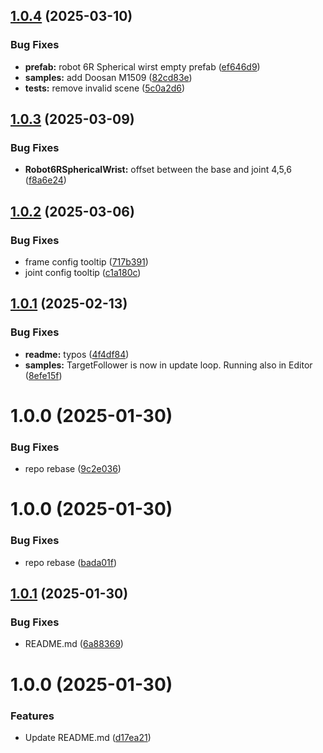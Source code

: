 ## [1.0.4](https://github.com/Preliy/Flange/compare/v1.0.3...v1.0.4) (2025-03-10)


### Bug Fixes

* **prefab:** robot 6R Spherical wirst empty prefab ([ef646d9](https://github.com/Preliy/Flange/commit/ef646d96310895d91aaf185dcce6abf6c9b2c7d7))
* **samples:** add Doosan M1509 ([82cd83e](https://github.com/Preliy/Flange/commit/82cd83e202ddf60a84ee7c9b02c503bb22cf15bf))
* **tests:** remove invalid scene ([5c0a2d6](https://github.com/Preliy/Flange/commit/5c0a2d622e20c10419d9f697492599ae66e98769))

## [1.0.3](https://github.com/Preliy/Flange/compare/v1.0.2...v1.0.3) (2025-03-09)


### Bug Fixes

* **Robot6RSphericalWrist:** offset between the base and joint 4,5,6 ([f8a6e24](https://github.com/Preliy/Flange/commit/f8a6e2450bb070292d4dd0a779fcfc9bb8bb68f6))

## [1.0.2](https://github.com/Preliy/Flange/compare/v1.0.1...v1.0.2) (2025-03-06)


### Bug Fixes

* frame config tooltip ([717b391](https://github.com/Preliy/Flange/commit/717b391706bd2299c926402588bb893ad130db00))
* joint config tooltip ([c1a180c](https://github.com/Preliy/Flange/commit/c1a180c0a91f56e78489eeda088fde4106413ef8))

## [1.0.1](https://github.com/Preliy/Flange/compare/v1.0.0...v1.0.1) (2025-02-13)


### Bug Fixes

* **readme:** typos ([4f4df84](https://github.com/Preliy/Flange/commit/4f4df84ada38293e232f08af2cd548732c487ed4))
* **samples:** TargetFollower is now in update loop. Running also in Editor ([8efe15f](https://github.com/Preliy/Flange/commit/8efe15fc5399de88be5d3dc8e6b26a2c52aa0ebe))

# 1.0.0 (2025-01-30)


### Bug Fixes

* repo rebase ([9c2e036](https://github.com/Preliy/Flange/commit/9c2e0363534c84ab87f7663724faffd180a6822c))

# 1.0.0 (2025-01-30)


### Bug Fixes

* repo rebase ([bada01f](https://github.com/Preliy/Flange/commit/bada01fc548f7f2bc930c418b2ac963496d265d2))

## [1.0.1](https://github.com/Preliy/Flange/compare/v1.0.0...v1.0.1) (2025-01-30)


### Bug Fixes

* README.md ([6a88369](https://github.com/Preliy/Flange/commit/6a883697a02a2e200577c4f8656f8b982e3f7c63))

# 1.0.0 (2025-01-30)


### Features

* Update README.md ([d17ea21](https://github.com/Preliy/Flange/commit/d17ea211e314ccaaa7173638c148453be51c0602))
